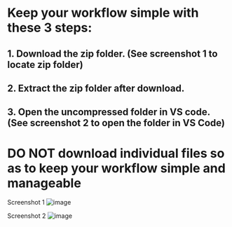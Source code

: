 # Keep your workflow simple with these 3 steps:

## 1. Download the zip folder. (See screenshot 1 to locate zip folder)
## 2. Extract the zip folder after download. 
## 3. Open the uncompressed folder in VS code. (See screenshot 2 to open the folder in VS Code)

# DO NOT download individual files so as to keep your workflow simple and manageable

Screenshot 1
![image](https://user-images.githubusercontent.com/52624830/175019589-efb9ff0e-94f6-4c05-93b6-8f54ee3d645d.png)

Screenshot 2
![image](https://user-images.githubusercontent.com/52624830/175019921-a098ed8c-9133-426d-be3b-d67ebf8482e4.png)
